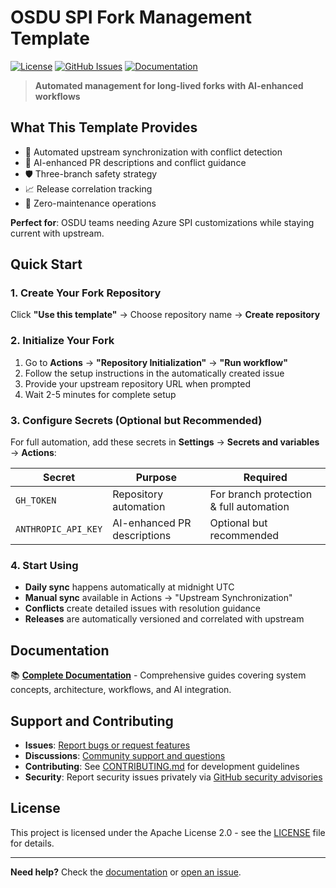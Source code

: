# OSDU SPI Fork Management Template

[![License](https://img.shields.io/badge/License-Apache%202.0-blue.svg)](https://opensource.org/licenses/Apache-2.0)
[![GitHub Issues](https://img.shields.io/github/issues/danielscholl-osdu/osdu-fork-template)](https://github.com/danielscholl-osdu/osdu-fork-template/issues)
[![Documentation](https://img.shields.io/badge/Documentation-Live-blue?logo=gitbook)](https://danielscholl-osdu.github.io/osdu-fork-template/)

> **Automated management for long-lived forks with AI-enhanced workflows**

## What This Template Provides

- 🔄 Automated upstream synchronization with conflict detection
- 🤖 AI-enhanced PR descriptions and conflict guidance
- 🛡️ Three-branch safety strategy
- 📈 Release correlation tracking
- 🎯 Zero-maintenance operations

**Perfect for**: OSDU teams needing Azure SPI customizations while staying current with upstream.

## Quick Start

### 1. Create Your Fork Repository

Click **"Use this template"** → Choose repository name → **Create repository**

### 2. Initialize Your Fork

1. Go to **Actions** → **"Repository Initialization"** → **"Run workflow"**
2. Follow the setup instructions in the automatically created issue
3. Provide your upstream repository URL when prompted
4. Wait 2-5 minutes for complete setup

### 3. Configure Secrets (Optional but Recommended)

For full automation, add these secrets in **Settings** → **Secrets and variables** → **Actions**:

| Secret | Purpose | Required |
|--------|---------|----------|
| `GH_TOKEN` | Repository automation | For branch protection & full automation |
| `ANTHROPIC_API_KEY` | AI-enhanced PR descriptions | Optional but recommended |

### 4. Start Using

- **Daily sync** happens automatically at midnight UTC
- **Manual sync** available in Actions → "Upstream Synchronization"  
- **Conflicts** create detailed issues with resolution guidance
- **Releases** are automatically versioned and correlated with upstream

## Documentation

📚 **[Complete Documentation](https://danielscholl-osdu.github.io/osdu-fork-template/)** - Comprehensive guides covering system concepts, architecture, workflows, and AI integration.

## Support and Contributing

- **Issues**: [Report bugs or request features](https://github.com/danielscholl-osdu/osdu-fork-template/issues)
- **Discussions**: [Community support and questions](https://github.com/danielscholl-osdu/osdu-fork-template/discussions)
- **Contributing**: See [CONTRIBUTING.md](CONTRIBUTING.md) for development guidelines
- **Security**: Report security issues privately via [GitHub security advisories](https://github.com/danielscholl-osdu/osdu-fork-template/security/advisories)

## License

This project is licensed under the Apache License 2.0 - see the [LICENSE](LICENSE) file for details.

---

**Need help?** Check the [documentation](https://danielscholl-osdu.github.io/osdu-fork-template/) or [open an issue](https://github.com/danielscholl-osdu/osdu-fork-template/issues/new).